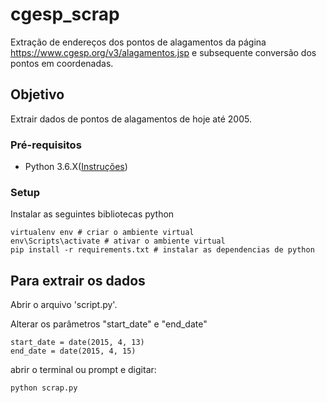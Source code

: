 # cgesp_scrap
Extração de endereços dos pontos de alagamentos da página https://www.cgesp.org/v3/alagamentos.jsp e subsequente conversão dos pontos em coordenadas.

## Objetivo
Extrair dados de pontos de alagamentos de hoje até 2005.

### Pré-requisitos
- Python 3.6.X([Instruções](https://www.python.org/downloads/))

### Setup
Instalar as seguintes bibliotecas python
```
virtualenv env # criar o ambiente virtual
env\Scripts\activate # ativar o ambiente virtual
pip install -r requirements.txt # instalar as dependencias de python
```


## Para extrair os dados
Abrir o arquivo 'script.py'. 

Alterar os parâmetros "start_date" e "end_date"
```
start_date = date(2015, 4, 13)
end_date = date(2015, 4, 15)
```

abrir o terminal ou prompt e digitar:
```
python scrap.py
```
